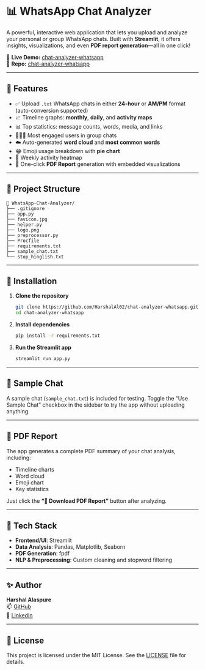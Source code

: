 # 📊 WhatsApp Chat Analyzer

A powerful, interactive web application that lets you upload and analyze your personal or group WhatsApp chats. Built with **Streamlit**, it offers insights, visualizations, and even **PDF report generation**—all in one click!

🔗 **Live Demo:** [chat-analyzer-whatsapp](https://chat-analyzer-whatsapp.onrender.com)  
📁 **Repo:** [chat-analyzer-whatsapp](https://github.com/HarshalAl02/chat-analyzer-whatsapp)

---

## 🚀 Features

- ✅ Upload `.txt` WhatsApp chats in either **24-hour** or **AM/PM** format (auto-conversion supported)
- 📈 Timeline graphs: **monthly**, **daily**, and **activity maps**
- 📊 Top statistics: message counts, words, media, and links
- 🧑‍🤝‍🧑 Most engaged users in group chats
- ☁️ Auto-generated **word cloud** and **most common words**
- 😂 Emoji usage breakdown with **pie chart**
- 🧊 Weekly activity heatmap
- 📄 One-click **PDF Report** generation with embedded visualizations

---

## 📂 Project Structure

```
📁 WhatsApp-Chat-Analyzer/
├── .gitignore
├── app.py
├── favicon.jpg
├── helper.py
├── logo.png
├── preprocessor.py
├── Procfile
├── requirements.txt
├── sample_chat.txt
└── stop_hinglish.txt
```

---

## 🔧 Installation

1. **Clone the repository**
   ```bash
   git clone https://github.com/HarshalAl02/chat-analyzer-whatsapp.git
   cd chat-analyzer-whatsapp
   ```

2. **Install dependencies**
   ```bash
   pip install -r requirements.txt
   ```

3. **Run the Streamlit app**
   ```bash
   streamlit run app.py
   ```

---

## 🧪 Sample Chat

A sample chat (`sample_chat.txt`) is included for testing. Toggle the “Use Sample Chat” checkbox in the sidebar to try the app without uploading anything.

---

## 📄 PDF Report

The app generates a complete PDF summary of your chat analysis, including:
- Timeline charts
- Word cloud
- Emoji chart
- Key statistics

Just click the **“📄 Download PDF Report”** button after analyzing.

---

## 🧠 Tech Stack

- **Frontend/UI**: Streamlit
- **Data Analysis**: Pandas, Matplotlib, Seaborn
- **PDF Generation**: fpdf
- **NLP & Preprocessing**: Custom cleaning and stopword filtering

---

## ✨ Author

**Harshal Alaspure**  
📫 [GitHub](https://github.com/HarshalAl02)
<br>
🔗 [LinkedIn](https://linkedin.com/in/harshal-alaspure-36b057291?utm_source=share&utm_campaign=share_via&utm_content=profile&utm_medium=android_app)

---

## 📜 License

This project is licensed under the MIT License. See the [LICENSE](LICENSE) file for details.
